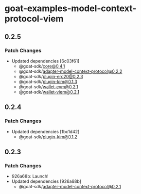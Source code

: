 # goat-examples-model-context-protocol-viem

## 0.2.5

### Patch Changes

- Updated dependencies [6c03f61]
  - @goat-sdk/core@0.4.1
  - @goat-sdk/adapter-model-context-protocol@0.2.2
  - @goat-sdk/plugin-erc20@0.2.3
  - @goat-sdk/plugin-kim@0.1.3
  - @goat-sdk/wallet-evm@0.2.1
  - @goat-sdk/wallet-viem@0.2.1

## 0.2.4

### Patch Changes

- Updated dependencies [1bc1d42]
  - @goat-sdk/plugin-kim@0.1.2

## 0.2.3

### Patch Changes

- 926a68b: Launch!
- Updated dependencies [926a68b]
  - @goat-sdk/adapter-model-context-protocol@0.2.1
